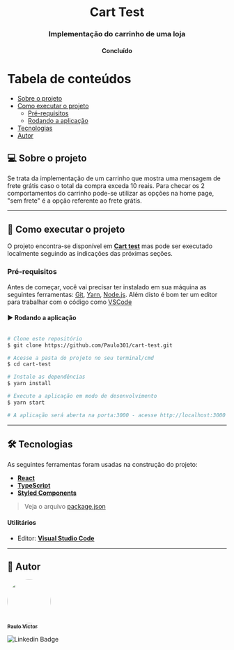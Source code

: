 <h1 align="center">
  Cart Test
</h1>

<h3 align="center">
  Implementação do carrinho de uma loja
</h3>

<h4 align="center">
	Concluído
</h4>

Tabela de conteúdos
=================
<!--ts-->
   * [Sobre o projeto](#user-content--sobre-o-projeto)
   * [Como executar o projeto](#-como-executar-o-projeto)
     * [Pré-requisitos](#pré-requisitos)
     * [Rodando a aplicação](#user-content--rodando-a-aplicação)
   * [Tecnologias](#user-content--tecnologias)
   * [Autor](#user-content--autor)
<!--te-->


## 💻 Sobre o projeto

Se trata da implementação de um carrinho que mostra uma mensagem de frete grátis caso o total
da compra exceda 10 reais. Para checar os 2 comportamentos do carrinho pode-se utilizar as opções
na home page, "sem frete" é a opção referente ao frete grátis.

---

## 🚀 Como executar o projeto

O projeto encontra-se disponível em **[Cart test](https://cart-test-six.vercel.app/)** mas pode ser
executado localmente seguindo as indicações das próximas seções.

### Pré-requisitos

Antes de começar, você vai precisar ter instalado em sua máquina as seguintes ferramentas:
[Git](https://git-scm.com), [Yarn](https://yarnpkg.com/), [Node.js](https://nodejs.org/en/). 
Além disto é bom ter um editor para trabalhar com o código como [VSCode](https://code.visualstudio.com/)


#### ▶️ Rodando a aplicação

```bash

# Clone este repositório
$ git clone https://github.com/Paulo301/cart-test.git

# Acesse a pasta do projeto no seu terminal/cmd
$ cd cart-test

# Instale as dependências
$ yarn install

# Execute a aplicação em modo de desenvolvimento
$ yarn start

# A aplicação será aberta na porta:3000 - acesse http://localhost:3000

```

---

## 🛠 Tecnologias

As seguintes ferramentas foram usadas na construção do projeto:

-   **[React](https://reactjs.org/)**  
-   **[TypeScript](https://www.typescriptlang.org/)**
-   **[Styled Components](https://styled-components.com/)**

> Veja o arquivo  [package.json](https://github.com/Paulo301/cart-test/blob/main/package.json)

#### **Utilitários**

-   Editor:  **[Visual Studio Code](https://code.visualstudio.com/)** 

---

## 👤 Autor

<a href="https://github.com/Paulo301">
 <img style="border-radius: 50%;" src="https://avatars.githubusercontent.com/u/51863723?v=4" width="100px;" alt=""/>
 <br />
 <sub><b>Paulo Victor</b></sub></a>
 <br />
 
![Linkedin Badge](https://img.shields.io/badge/-Paulo%20Victor-blue?style=flat-square&logo=Linkedin&logoColor=white&link=https://www.linkedin.com/in/paulo-victor-lemos-de-almeida-569040186/)